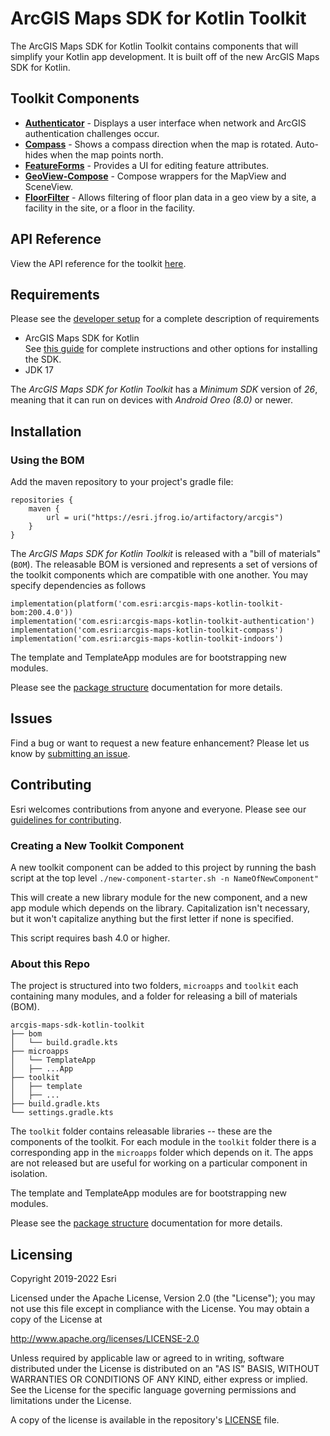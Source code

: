 # ArcGIS Maps SDK for Kotlin Toolkit

The ArcGIS Maps SDK for Kotlin Toolkit contains components that will simplify your Kotlin app development. It is built off of the new ArcGIS Maps SDK for Kotlin.

## Toolkit Components

* **[Authenticator](toolkit/authentication)** - Displays a user interface when network and ArcGIS authentication challenges occur.
* **[Compass](toolkit/compass)** - Shows a compass direction when the map is rotated. Auto-hides when the map points north.
* **[FeatureForms](toolkit/featureforms)** - Provides a UI for editing feature attributes.
* **[GeoView-Compose](toolkit/geoview-compose)** - Compose wrappers for the MapView and SceneView.
* **[FloorFilter](toolkit/indoors)** - Allows filtering of floor plan data in a geo view by a site, a facility in the site, or a floor in the facility.

## API Reference

View the API reference for the toolkit [here](https://developers.arcgis.com/kotlin/toolkit-api-reference/index.html).

## Requirements

Please see the [developer setup](doc/general/developer_setup.md) for a complete description of requirements
* ArcGIS Maps SDK for Kotlin    
  See [this guide](https://developers.arcgis.com/kotlin/install-and-set-up/) for complete instructions and
other options for installing the SDK.
* JDK 17

The *ArcGIS Maps SDK for Kotlin Toolkit* has a *Minimum SDK* version of *26*, meaning that it can run on devices with *Android Oreo (8.0)* or newer.

## Installation

### Using the BOM

Add the maven repository to your project's gradle file:

```
repositories {
    maven {
        url = uri("https://esri.jfrog.io/artifactory/arcgis")
    }
}
```

The *ArcGIS Maps SDK for Kotlin Toolkit* is released with a "bill of materials" (`BOM`). The releasable BOM is versioned and represents a set of versions of the toolkit components which are compatible with one another. You may specify dependencies as follows

```
implementation(platform('com.esri:arcgis-maps-kotlin-toolkit-bom:200.4.0'))
implementation('com.esri:arcgis-maps-kotlin-toolkit-authentication')
implementation('com.esri:arcgis-maps-kotlin-toolkit-compass')
implementation('com.esri:arcgis-maps-kotlin-toolkit-indoors')
```

The template and TemplateApp modules are for bootstrapping new modules.

Please see the [package structure](doc/general/developer_setup.md#package-structure) documentation for more details.

## Issues

Find a bug or want to request a new feature enhancement? Please let us know by [submitting an issue](https://github.com/Esri/arcgis-maps-sdk-kotlin-toolkit/issues/new).

## Contributing

Esri welcomes contributions from anyone and everyone. Please see our [guidelines for contributing](https://github.com/esri/contributing).

### Creating a New Toolkit Component

A new toolkit component can be added to this project by running the bash script at the top level
`./new-component-starter.sh -n NameOfNewComponent"`

This will create a new library module for the new component, and a new app module which depends on the library.
Capitalization isn't necessary, but it won't capitalize anything but the first letter if none is specified.

This script requires bash 4.0 or higher.

### About this Repo

The project is structured into two folders, `microapps` and `toolkit` each containing many modules, and a folder for releasing a bill of materials (BOM).

```
arcgis-maps-sdk-kotlin-toolkit
├── bom
│   └── build.gradle.kts
├── microapps
│   └── TemplateApp
│   ├── ...App
├── toolkit
│   ├── template
│   ├── ...
├── build.gradle.kts
└── settings.gradle.kts
```
The `toolkit` folder contains releasable libraries -- these are the components of the toolkit.
For each module in the `toolkit` folder there is a corresponding app in the `microapps` folder which depends on it.
The apps are not released but are useful for working on a particular component in isolation.

The template and TemplateApp modules are for bootstrapping new modules.

Please see the [package structure](doc/general/developer_setup.md#package-structure) documentation for more details.

## Licensing

Copyright 2019-2022 Esri

Licensed under the Apache License, Version 2.0 (the "License"); you may not use this file except in compliance with the License. You may obtain a copy of the License at

http://www.apache.org/licenses/LICENSE-2.0

Unless required by applicable law or agreed to in writing, software distributed under the License is distributed on an "AS IS" BASIS, WITHOUT WARRANTIES OR CONDITIONS OF ANY KIND, either express or implied. See the License for the specific language governing permissions and limitations under the License.

A copy of the license is available in the repository's [LICENSE](LICENSE) file.
